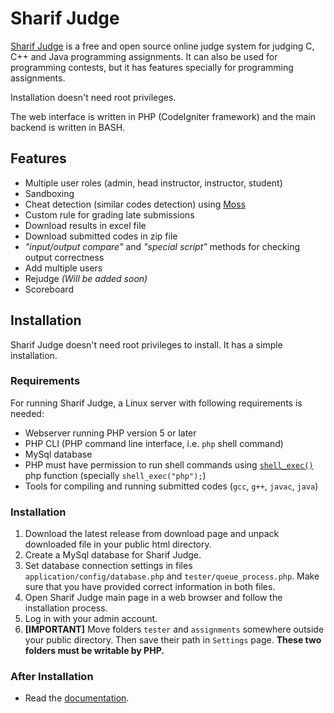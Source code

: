 # Sharif Judge

[Sharif Judge](http://sharifjudge.ir) is a free and open source online judge system for judging C, C++ and Java programming assignments. It can also be used for programming contests, but it has features specially for programming assignments.

Installation doesn't need root privileges.

The web interface is written in PHP (CodeIgniter framework) and the main backend is written in BASH.

## Features
  * Multiple user roles (admin, head instructor, instructor, student)
  * Sandboxing
  * Cheat detection (similar codes detection) using [Moss](http://theory.stanford.edu/~aiken/moss/)
  * Custom rule for grading late submissions
  * Download results in excel file
  * Download submitted codes in zip file
  * _"input/output compare"_ and _"special script"_ methods for checking output correctness
  * Add multiple users
  * Rejudge _(Will be added soon)_
  * Scoreboard

## Installation

Sharif Judge doesn't need root privileges to install. It has a simple installation.

### Requirements

For running Sharif Judge, a Linux server with following requirements is needed:

  * Webserver running PHP version 5 or later
  * PHP CLI (PHP command line interface, i.e. `php` shell command)
  * MySql database
  * PHP must have permission to run shell commands using [`shell_exec()`](http://www.php.net/manual/en/function.shell-exec.php) php function (specially `shell_exec("php");`)
  * Tools for compiling and running submitted codes (`gcc`, `g++`, `javac`, `java`)

### Installation

  1. Download the latest release from download page and unpack downloaded file in your public html directory.
  2. Create a MySql database for Sharif Judge.
  3. Set database connection settings in files `application/config/database.php` and `tester/queue_process.php`. Make sure that you have provided correct information in both files.
  4. Open Sharif Judge main page in a web browser and follow the installation process.
  5. Log in with your admin account.
  6. **[IMPORTANT]** Move folders `tester` and `assignments` somewhere outside your public directory. Then save their path in `Settings` page. **These two folders must be writable by PHP.**

### After Installation

  * Read the [documentation](http://sharifjudge.ir/docs).